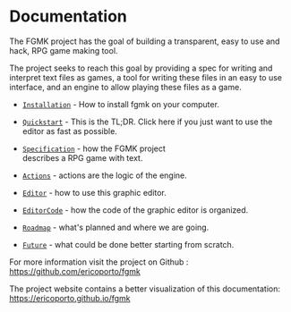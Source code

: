 # Documentation

The FGMK project has the goal of building a transparent, easy to use and hack,
RPG game making tool.

The project seeks to reach this goal by providing a spec for writing and
interpret text files as games, a tool for writing these files in an easy to use
interface, and an engine to allow playing these files as a game.

- [`Installation`](Installation/Installation.md) - How to install fgmk on your
computer.

- [`Quickstart`](Quickstart/Quickstart.md) - This is the TL;DR. Click here if
you just want to use the editor as fast as possible.

- [`Specification`](Specification/Specification.md) - how the FGMK project  
describes a RPG game with text.

- [`Actions`](Actions/Actions.md) - actions are the logic of the engine.

- [`Editor`](Editor/Editor.md) - how to use this graphic editor.

- [`EditorCode`](EditorCode/EditorCode.md) - how the code of the graphic editor
is organized.

- [`Roadmap`](Roadmap/Roadmap.md) - what's planned and where we are going.

- [`Future`](Future/Future.md) - what could be done better starting from
scratch.


For more information visit the project on Github :  
https://github.com/ericoporto/fgmk

The project website contains a better visualization of this documentation:
https://ericoporto.github.io/fgmk
